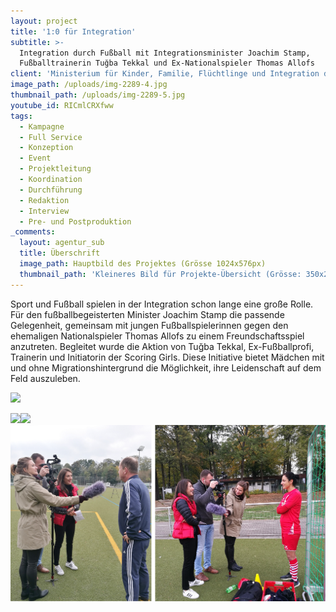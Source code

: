 ```yaml
---
layout: project
title: '1:0 für Integration'
subtitle: >-
  Integration durch Fußball mit Integrationsminister Joachim Stamp,
  Fußballtrainerin Tuğba Tekkal und Ex-Nationalspieler Thomas Allofs
client: 'Ministerium für Kinder, Familie, Flüchtlinge und Integration des Landes NRW'
image_path: /uploads/img-2289-4.jpg
thumbnail_path: /uploads/img-2289-5.jpg
youtube_id: RICmlCRXfww
tags:
  - Kampagne
  - Full Service
  - Konzeption
  - Event
  - Projektleitung
  - Koordination
  - Durchführung
  - Redaktion
  - Interview
  - Pre- und Postproduktion
_comments:
  layout: agentur_sub
  title: Überschrift
  image_path: Hauptbild des Projektes (Grösse 1024x576px)
  thumbnail_path: 'Kleineres Bild für Projekte-Übersicht (Grösse: 350x250px)'
---
```


Sport und Fußball spielen in der Integration schon lange eine große Rolle. Für den fußballbegeisterten Minister Joachim Stamp die passende Gelegenheit, gemeinsam mit jungen Fußballspielerinnen gegen den ehemaligen Nationalspieler Thomas Allofs zu einem Freundschaftsspiel anzutreten. Begleitet wurde die Aktion von Tuğba Tekkal, Ex-Fußballprofi, Trainerin und Initiatorin der Scoring Girls. Diese Initiative bietet Mädchen mit und ohne Migrationshintergrund die Möglichkeit, ihre Leidenschaft auf dem Feld auszuleben. 

![](/uploads/img-2291-1.jpg)

![](/uploads/img-2290-1.jpg)![](/uploads/img-2292.jpg)![](/uploads/unbenannt-2.png)